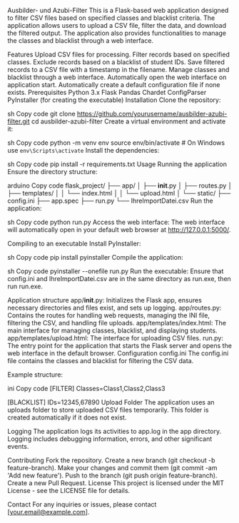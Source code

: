 ﻿Ausbilder- und Azubi-Filter
This is a Flask-based web application designed to filter CSV files based on specified classes and blacklist criteria. The application allows users to upload a CSV file, filter the data, and download the filtered output. The application also provides functionalities to manage the classes and blacklist through a web interface.

Features
Upload CSV files for processing.
Filter records based on specified classes.
Exclude records based on a blacklist of student IDs.
Save filtered records to a CSV file with a timestamp in the filename.
Manage classes and blacklist through a web interface.
Automatically open the web interface on application start.
Automatically create a default configuration file if none exists.
Prerequisites
Python 3.x
Flask
Pandas
Chardet
ConfigParser
PyInstaller (for creating the executable)
Installation
Clone the repository:

sh
Copy code
git clone https://github.com/yourusername/ausbilder-azubi-filter.git
cd ausbilder-azubi-filter
Create a virtual environment and activate it:

sh
Copy code
python -m venv env
source env/bin/activate  # On Windows use `env\Scripts\activate`
Install the dependencies:

sh
Copy code
pip install -r requirements.txt
Usage
Running the application
Ensure the directory structure:

arduino
Copy code
flask_project/
├── app/
│   ├── __init__.py
│   ├── routes.py
│   ├── templates/
│   │   └── index.html
│   │   └── upload.html
│   └── static/
├── config.ini
├── app.spec
├── run.py
└── IhreImportDatei.csv
Run the application:

sh
Copy code
python run.py
Access the web interface:
The web interface will automatically open in your default web browser at http://127.0.0.1:5000/.

Compiling to an executable
Install PyInstaller:

sh
Copy code
pip install pyinstaller
Compile the application:

sh
Copy code
pyinstaller --onefile run.py
Run the executable:
Ensure that config.ini and IhreImportDatei.csv are in the same directory as run.exe, then run run.exe.

Application structure
app/__init__.py: Initializes the Flask app, ensures necessary directories and files exist, and sets up logging.
app/routes.py: Contains the routes for handling web requests, managing the INI file, filtering the CSV, and handling file uploads.
app/templates/index.html: The main interface for managing classes, blacklist, and displaying students.
app/templates/upload.html: The interface for uploading CSV files.
run.py: The entry point for the application that starts the Flask server and opens the web interface in the default browser.
Configuration
config.ini
The config.ini file contains the classes and blacklist for filtering the CSV data.

Example structure:

ini
Copy code
[FILTER]
Classes=Class1,Class2,Class3

[BLACKLIST]
IDs=12345,67890
Upload Folder
The application uses an uploads folder to store uploaded CSV files temporarily. This folder is created automatically if it does not exist.

Logging
The application logs its activities to app.log in the app directory. Logging includes debugging information, errors, and other significant events.

Contributing
Fork the repository.
Create a new branch (git checkout -b feature-branch).
Make your changes and commit them (git commit -am 'Add new feature').
Push to the branch (git push origin feature-branch).
Create a new Pull Request.
License
This project is licensed under the MIT License - see the LICENSE file for details.

Contact
For any inquiries or issues, please contact [your.email@example.com].


